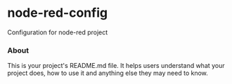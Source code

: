 node-red-config
===============

Configuration for node-red project

### About

This is your project's README.md file. It helps users understand what your
project does, how to use it and anything else they may need to know.